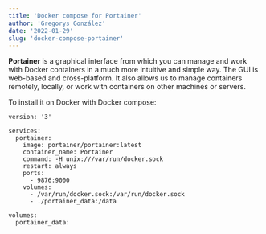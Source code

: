 ```yaml
---
title: 'Docker compose for Portainer'
author: 'Gregorys González'
date: '2022-01-29'
slug: 'docker-compose-portainer'
---
```


**Portainer** is a graphical interface from which you can manage and work with Docker containers in a much more intuitive and simple way. The GUI is web-based and cross-platform. It also allows us to manage containers remotely, locally, or work with containers on other machines or servers.

To install it on Docker with Docker compose:

```
version: '3'

services:
  portainer:
    image: portainer/portainer:latest
    container_name: Portainer
    command: -H unix:///var/run/docker.sock
    restart: always
    ports:
      - 9876:9000
    volumes:
      - /var/run/docker.sock:/var/run/docker.sock
      - ./portainer_data:/data

volumes:
  portainer_data:
```
